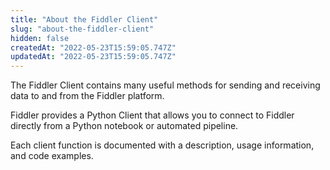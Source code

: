 ```yaml
---
title: "About the Fiddler Client"
slug: "about-the-fiddler-client"
hidden: false
createdAt: "2022-05-23T15:59:05.747Z"
updatedAt: "2022-05-23T15:59:05.747Z"
---
```

The Fiddler Client contains many useful methods for sending and receiving data to and from the Fiddler platform.

Fiddler provides a Python Client that allows you to connect to Fiddler directly from a Python notebook or automated pipeline.

Each client function is documented with a description, usage information, and code examples.